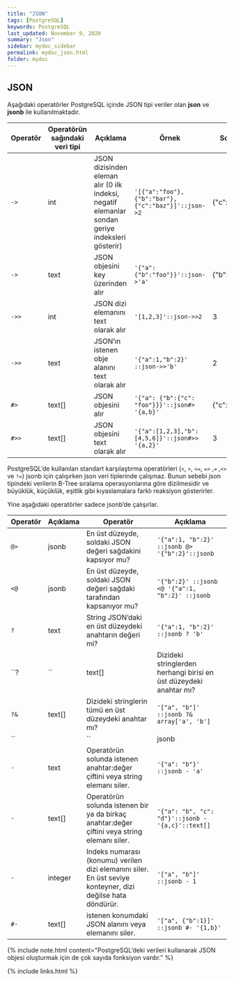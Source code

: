 ```yaml
---
title: "JSON"
tags: [PostgreSQL]
keywords: PostgreSQL
last_updated: November 9, 2020
summary: "Json"
sidebar: mydoc_sidebar
permalink: mydoc_json.html
folder: mydoc
---
```


## JSON

Aşağıdaki operatörler PostgreSQL içinde JSON tipi veriler olan **json** ve **jsonb** ile kullanılmaktadır.

| Operatör | Operatörün sağındaki veri tipi | Açıklama | Örnek | Sonuç |
|-------|--------|-------|--------|--------|
| ``->`` | int | JSON dizisinden eleman alır (0 ilk indeksi, negatif elemanlar sondan geriye indeksleri gösterir) | ``'[{"a":"foo"},{"b":"bar"},{"c":"baz"}]'::json->2`` | {"c":"baz"} |
| ``->`` | text | JSON objesini key üzerinden alır | ``'{"a": {"b":"foo"}}'::json->'a'`` | {"b":"foo"} |
| ``->>`` | int | JSON dizi elemanını text olarak alır | ``'[1,2,3]'::json->>2`` | 3 |
| ``->>`` | text | JSON’ın istenen obje alanını text olarak alır | ``'{"a":1,"b":2}' ::json->>'b'`` | 2 |
| ``#>`` | text[] | JSON objesini alır | ``'{"a": {"b":{"c":  "foo"}}}'::json#> '{a,b}'`` | {"c":"foo"} |
| ``#>>`` | text[] | JSON objesini text olarak alır | ``'{"a":[1,2,3],"b": [4,5,6]}'::json#>> '{a,2}'`` | 3 |

PostgreSQL’de kullanılan standart karşılaştırma operatörleri (``<``, ``>``, ``<=``, ``=>`` ,``=`` ,``<>`` ve ``!=``) jsonb için çalışırken json veri tiplerinde çalışmaz. Bunun sebebi json tipindeki verilerin B-Tree sıralama operasyonlarına göre dizilmesidir ve büyüklük, küçüklük, eşitlik gibi kıyaslamalara farklı reaksiyon gösterirler.

Yine aşağıdaki operatörler sadece jsonb’de çalışırlar.

| Operatör | Açıklama | Operatör | Açıklama |
|-------|--------|-------|--------|
| ``@>`` | jsonb | En üst düzeyde, soldaki JSON değeri sağdakini kapsıyor mu? | ``'{"a":1, "b":2}' ::jsonb @> '{"b":2}'::jsonb`` |
| ``<@`` | jsonb | En üst düzeyde, soldaki JSON değeri sağdaki tarafından kapsanıyor mu? | ``'{"b":2}' ::jsonb <@ '{"a":1, "b":2}' ::jsonb`` |
| ``?`` | text | String JSON’daki en üst düzeydeki anahtarın değeri mi? | ``'{"a":1, "b":2}' ::jsonb ? 'b'`` |
| ``?|`` | text[] | Dizideki stringlerden herhangi birisi en üst düzeydeki anahtar mı? | ``'{"a":1, "b":2, "c":3}’::jsonb ?| array['b', 'c']`` |
| ``?&`` | text[] | Dizideki stringlerin tümü en üst düzeydeki anahtar mı? | ``'["a", "b"]' ::jsonb ?& array['a', 'b']`` |
| ``||`` | jsonb | İki jsonb değerini birleştirip tek bir jsonb değeri üretir | ``'["a", "b"]' ::jsonb || '["c", "d"]' ::jsonb`` |
| ``-`` | text | Operatörün solunda istenen anahtar:değer çiftini veya string elemanı siler. | ``'{"a": "b"}' ::jsonb - 'a'`` |
| ``-`` | text[] | Operatörün solunda istenen bir ya da birkaç anahtar:değer çiftini veya string elemanı siler. | ``'{"a": "b", "c": "d"}'::jsonb - '{a,c}'::text[]`` |
| ``-`` | integer | Indeks numarası (konumu) verilen dizi elemanını siler. En üst seviye konteyner, dizi değilse hata döndürür. | ``'["a", "b"]' ::jsonb - 1`` |
| ``#-`` | text[] | istenen konumdaki JSON alanını veya elemanını siler. | ``'["a", {"b":1}]' ::jsonb #- '{1,b}'`` |

{% include note.html content="PostgreSQL’deki verileri kullanarak JSON objesi oluşturmak için de çok sayıda fonksiyon vardır." %}

{% include links.html %}
